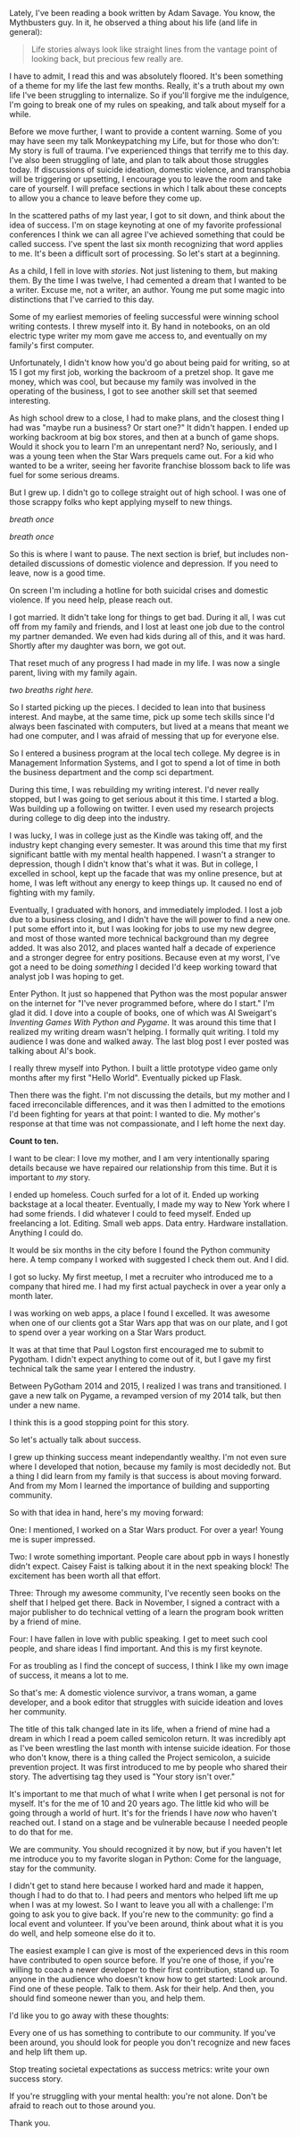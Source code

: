 Lately, I've been reading a book written by Adam Savage. You know, the
Mythbusters guy. In it, he observed a thing about his life (and life in
general):

> Life stories always look like straight lines from the vantage point of looking
> back, but precious few really are.

I have to admit, I read this and was absolutely floored. It's been something of
a theme for my life the last few months. Really, it's a truth about my own life
I've been struggling to internalize. So if you'll forgive me the indulgence,
I'm going to break one of my rules on speaking, and talk about myself for a
while.

Before we move further, I want to provide a content warning. Some of you may
have seen my talk Monkeypatching my Life, but for those who don't: My story is
full of trauma. I've experienced things that terrify me to this day. I've also
been struggling of late, and plan to talk about those struggles today. If
discussions of suicide ideation, domestic violence, and transphobia will be
triggering or upsetting, I encourage you to leave the room and take care of
yourself. I will preface sections in which I talk about these concepts to allow
you a chance to leave before they come up.

In the scattered paths of my last year, I got to sit down, and think about the
idea of success. I'm on stage keynoting at one of my favorite professional
conferences I think we can all agree I've achieved something that could be
called success. I've spent the last six month recognizing that word applies to
me. It's been a difficult sort of processing. So let's start at a beginning.

As a child, I fell in love with _stories_. Not just listening to them, but
making them. By the time I was twelve, I had cemented a dream that I wanted to
be a writer. Excuse me, not a writer, an author. Young me put some magic into
distinctions that I've carried to this day.

Some of my earliest memories of feeling successful were winning school writing
contests. I threw myself into it. By hand in notebooks, on an old electric type
writer my mom gave me access to, and eventually on my family's first computer.

Unfortunately, I didn't know how you'd go about being paid for writing, so at 15
I got my first job, working the backroom of a pretzel shop. It gave me money,
which was cool, but because my family was involved in the operating of the
business, I got to see another skill set that seemed interesting.

As high school drew to a close, I had to make plans, and the closest thing I had
was "maybe run a business? Or start one?" It didn't happen. I ended up working
backroom at big box stores, and then at a bunch of game shops. Would it
shock you to learn I'm an unrepentant nerd? No, seriously, and I was a young
teen when the Star Wars prequels came out. For a kid who wanted to be a writer,
seeing her favorite franchise blossom back to life was fuel for some serious
dreams.

But I grew up. I didn't go to college straight out of high school. I was one of
those scrappy folks who kept applying myself to new things.

*breath once*

*breath once*

So this is where I want to pause. The next section is brief, but includes
non-detailed discussions of domestic violence and depression. If you need to
leave, now is a good time.

On screen I'm including a hotline for both suicidal crises and domestic
violence. If you need help, please reach out.

I got married. It didn't take long for things to get bad. During it all, I was
cut off from my family and friends, and I lost at least one job due to the
control my partner demanded. We even had kids during all of this, and it was
hard. Shortly after my daughter was born, we got out.

That reset much of any progress I had made in my life. I was now a single
parent, living with my family again.

*two breaths right here.*

So I started picking up the pieces. I decided to lean into that business
interest. And maybe, at the same time, pick up some tech skills since I'd always
been fascinated with computers, but lived at a means that meant we had one
computer, and I was afraid of messing that up for everyone else.

So I entered a business program at the local tech college. My degree is in
Management Information Systems, and I got to spend a lot of time in both the
business department and the comp sci department.

During this time, I was rebuilding my writing interest. I'd never really
stopped, but I was going to get serious about it this time. I started a blog.
Was building up a following on twitter. I even used my research projects during
college to dig deep into the industry.

I was lucky, I was in college just as the Kindle was taking off, and the
industry kept changing every semester. It was around this time that my first
significant battle with my mental health happened. I wasn't a stranger to
depression, though I didn't know that's what it was. But in college, I excelled
in school, kept up the facade that was my online presence, but at home, I was
left without any energy to keep things up. It caused no end of fighting with my
family.

Eventually, I graduated with honors, and immediately imploded. I lost a job due
to a business closing, and I didn't have the will power to find a new one. I put
some effort into it, but I was looking for jobs to use my new degree, and most
of those wanted more technical background than my degree added. It was also
2012, and places wanted half a decade of experience and a stronger degree for
entry positions. Because even at my worst, I've got a need to be doing
_something_ I decided I'd keep working toward that analyst job I was hoping to
get.

Enter Python. It just so happened that Python was the most popular answer on
the internet for "I've never programmed before, where do I start." I'm glad it
did. I dove into a couple of books, one of which was Al Sweigart's _Inventing
Games With Python and Pygame._ It was around this time that I realized my
writing dream wasn't helping. I formally quit writing. I told my audience I was
done and walked away. The last blog post I ever posted was talking about Al's
book.

I really threw myself into Python. I built a little prototype video game only
months after my first "Hello World". Eventually picked up Flask.

Then there was the fight. I'm not discussing the details, but my mother and I
faced irreconcilable differences, and it was then I admitted to the emotions I'd
been fighting for years at that point: I wanted to die. My mother's response at
that time was not compassionate, and I left home the next day.

**Count to ten.**

I want to be clear: I love my mother, and I am very intentionally sparing
details because we have repaired our relationship from this time. But it is
important to _my_ story.

I ended up homeless. Couch surfed for a lot of it. Ended up working backstage at
a local theater. Eventually, I made my way to New York where I had some friends.
I did whatever I could to feed myself. Ended up freelancing a lot. Editing.
Small web apps. Data entry. Hardware installation. Anything I could do.

It would be six months in the city before I found the Python community here. A
temp company I worked with suggested I check them out. And I did.

I got so lucky. My first meetup, I met a recruiter who introduced me to a
company that hired me. I had my first actual paycheck in over a year only a
month later.

I was working on web apps, a place I found I excelled. It was awesome when one
of our clients got a Star Wars app that was on our plate, and I got to spend
over a year working on a Star Wars product.

It was at that time that Paul Logston first encouraged me to submit to Pygotham.
I didn't expect anything to come out of it, but I gave my first technical talk
the same year I entered the industry.

Between PyGotham 2014 and 2015, I realized I was trans and transitioned. I gave
a new talk on Pygame, a revamped version of my 2014 talk, but then under a new
name.

I think this is a good stopping point for this story.

So let's actually talk about success.

I grew up thinking success meant independantly wealthy. I'm not even sure where
I developed that notion, because my family is most decidedly not. But a thing
I did learn from my family is that success is about moving forward. And from my
Mom I learned the importance of building and supporting community.

So with that idea in hand, here's my moving forward:

One: I mentioned, I worked on a Star Wars product. For over a year! Young me is
super impressed.

Two: I wrote something important. People care about ppb in ways I honestly
didn't expect. Caisey Faist is talking about it in the next speaking block! The
excitement has been worth all that effort.

Three: Through my awesome community, I've recently seen books on the shelf that
I helped get there. Back in November, I signed a contract with a major publisher
to do technical vetting of a learn the program book written by a friend of mine.

Four: I have fallen in love with public speaking. I get to meet such cool
people, and share ideas I find important. And this is my first keynote.

For as troubling as I find the concept of success, I think I like my own image
of success, it means a lot to me.

So that's me: A domestic violence survivor, a trans woman, a game developer, and
a book editor that struggles with suicide ideation and loves her community.

The title of this talk changed late in its life, when a friend of mine had a
dream in which I read a poem called semicolon return. It was incredibly apt as
I've been wrestling the last month with intense suicide ideation. For those who
don't know, there is a thing called the Project semicolon, a suicide prevention
project. It was first introduced to me by people who shared their story. The
advertising tag they used is "Your story isn't over."

It's important to me that much of what I write when I get personal is not for
myself. It's for the me of 10 and 20 years ago. The little kid who will be going
through a world of hurt. It's for the friends I have _now_ who haven't reached
out. I stand on a stage and be vulnerable because I needed people to do that for
me.

We are community. You should recognized it by now, but if you haven't let me
introduce you to my favorite slogan in Python: Come for the language, stay for
the community.

I didn't get to stand here because I worked hard and made it happen, though I
had to do that to. I had peers and mentors who helped lift me up when I was at
my lowest. So I want to leave you all with a challenge: I'm going to ask you to
give back. If you're new to the community: go find a local event and volunteer.
If you've been around, think about what it is you do well, and help someone else
do it to.

The easiest example I can give is most of the experienced devs in this room have
contributed to open source before. If you're one of those, if you're willing to
coach a newer developer to their first contribution, stand up. To anyone in the
audience who doesn't know how to get started: Look around. Find one of these
people. Talk to them. Ask for their help. And then, you should find someone
newer than you, and help them.

I'd like you to go away with these thoughts:

Every one of us has something to contribute to our community. If you've been
around, you should look for people you don't recognize and new faces and help
lift them up.

Stop treating societal expectations as success metrics: write your own success
story.

If you're struggling with your mental health: you're not alone. Don't be afraid
to reach out to those around you.

Thank you.